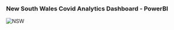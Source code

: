 ### New South Wales Covid Analytics Dashboard - PowerBI
![NSW](https://github.com/pearlwuyi/Covid_Analytics_Project/assets/142147461/7b84a45f-34c1-43ac-a8ef-fb4996dce071)

